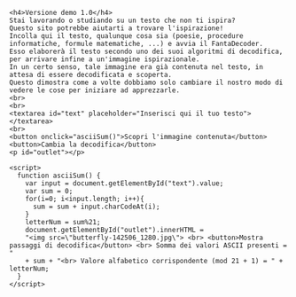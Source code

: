 <html>
  <body>
    
    <h4>Versione demo 1.0</h4>
    Stai lavorando o studiando su un testo che non ti ispira? 
    Questo sito potrebbe aiutarti a trovare l'ispirazione!
    Incolla qui il testo, qualunque cosa sia (poesie, procedure informatiche, formule matematiche, ...) e avvia il FantaDecoder. 
    Esso elaborerà il testo secondo uno dei suoi algoritmi di decodifica, per arrivare infine a un'immagine ispirazionale. 
    In un certo senso, tale immagine era già contenuta nel testo, in attesa di essere decodificata e scoperta. 
    Questo dimostra come a volte dobbiamo solo cambiare il nostro modo di vedere le cose per iniziare ad apprezzarle.
    <br>
    <br>
    <textarea id="text" placeholder="Inserisci qui il tuo testo"></textarea>
    <br>
    <button onclick="asciiSum()">Scopri l'immagine contenuta</button>
    <button>Cambia la decodifica</button>
    <p id="outlet"></p>

    <script>
      function asciiSum() {
        var input = document.getElementById("text").value;
        var sum = 0;
        for(i=0; i<input.length; i++){
          sum = sum + input.charCodeAt(i);
        }
        letterNum = sum%21;
        document.getElementById("outlet").innerHTML = 
        "<img src=\"butterfly-142506_1280.jpg\"> <br> <button>Mostra passaggi di decodifica</button> <br> Somma dei valori ASCII presenti = "
        + sum + "<br> Valore alfabetico corrispondente (mod 21 + 1) = " + letterNum;
      }
    </script>

  </body>
</html>
